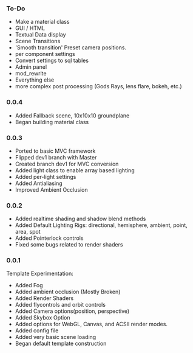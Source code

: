 ### To-Do ###
- Make a material class
- GUI / HTML
- Textual Data display
- Scene Transitions
- 'Smooth transition' Preset camera positions.
- per component settings
- Convert settings to sql tables
- Admin panel
- mod_rewrite
- Everything else
- more complex post processing (Gods Rays, lens flare, bokeh, etc.)

### 0.0.4 ###
- Added Fallback scene, 10x10x10 groundplane
- Began building material class

### 0.0.3 ###
- Ported to basic MVC framework
- Flipped dev1 branch with Master
- Created branch dev1 for MVC conversion
- Added light class to enable array based lighting
- Added per-light settings
- Added Antialiasing
- Improved Ambient Occlusion

### 0.0.2 ###
- Added realtime shading and shadow blend methods
- Added Default Lighting Rigs: directional, hemisphere, ambient, point, area, spot
- Added Pointerlock controls
- Fixed some bugs related to render shaders

### 0.0.1 ###
Template Experimentation:
- Added Fog
- Added ambient occlusion (Mostly Broken)
- Added Render Shaders
- Added flycontrols and orbit controls
- Added Camera options(position, perspective)
- Added Skybox Option
- Added options for WebGL, Canvas, and ACSII render modes.
- Added config file
- Added very basic scene loading
- Began default template construction
